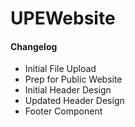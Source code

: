 # UPEWebsite

#### Changelog
- Initial File Upload
- Prep for Public Website
- Initial Header Design
- Updated Header Design
- Footer Component